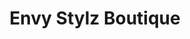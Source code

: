 ---
title: "Envy Stylz Boutique"
url: /mineola/envy-stylz-boutique-north-pacific-street/
shop: clothes
---